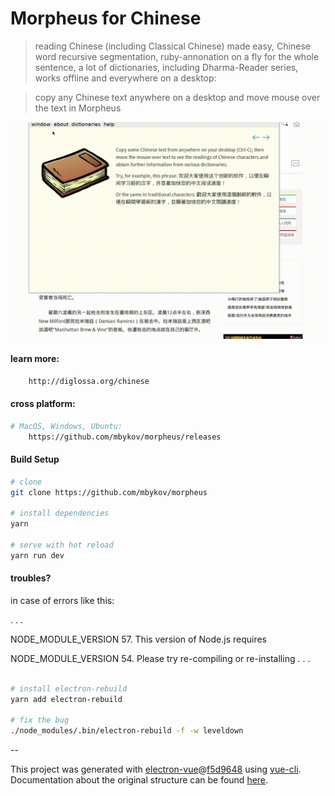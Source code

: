 # Morpheus for Chinese

> reading Chinese (including Classical Chinese) made easy, Chinese word recursive segmentation, ruby-annonation on a fly for the whole sentence, a lot of dictionaries, including Dharma-Reader series, works offline and everywhere on a desktop:

> copy any Chinese text anywhere on a desktop and move mouse over the text in Morpheus

 <p align="center"><img src="https://github.com/mbykov/morpheus/blob/master/static/ascreen.gif" /></p>

#### learn more:

``` bash
    http://diglossa.org/chinese
```

#### cross platform:

``` bash
# MacOS, Windows, Ubuntu:
    https://github.com/mbykov/morpheus/releases
```

#### Build Setup

``` bash
# clone
git clone https://github.com/mbykov/morpheus

# install dependencies
yarn

# serve with hot reload
yarn run dev

```

#### troubles?

in case of errors like this:

. . .

NODE_MODULE_VERSION 57. This version of Node.js requires

NODE_MODULE_VERSION 54. Please try re-compiling or re-installing
. . .

``` bash

# install electron-rebuild
yarn add electron-rebuild

# fix the bug
./node_modules/.bin/electron-rebuild -f -w leveldown

```

--

This project was generated with [electron-vue](https://github.com/SimulatedGREG/electron-vue)@[f5d9648](https://github.com/SimulatedGREG/electron-vue/tree/f5d9648e169a3efef53159823cc7a4c7eb7221d1) using [vue-cli](https://github.com/vuejs/vue-cli). Documentation about the original structure can be found [here](https://simulatedgreg.gitbooks.io/electron-vue/content/index.html).
